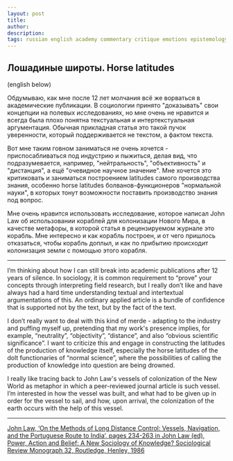 ```yaml
---
layout: post
title: 
author:
description: 
tags: russian english academy commentary critique emotions epistemology links literarure sociology theory
---
```


## Лошадиные широты. Horse latitudes

(english below)

Обдумываю, как мне после 12 лет молчания всё же ворваться в академические публикации. В социологии принято "доказывать" свои концепции на полевых исследованиях, но мне очень не нравится и всегда была плохо понятна текстуальная и интертекстуальная аргументация. Обычная прикладная статья это такой пучок уверенности, который поддерживается не текстом, а фактом текста.

Вот мне таким говном заниматься не очень хочется - приспосабливаться под индустрию и пыжиться, делая вид, что подразумевается, например, "нейтральность", "объективность" и "дистанция", а ещё "очевидное научное значение". Мне хочется это критиковать и заниматься построением latitudes самого производства знания, особенно horse latitudes болванов-функционеров "нормальной науки", в которых тонут возможности поставить производство знания под вопрос.

Мне очень нравится использовать исследование, которое написал John Law об использовании кораблей для колонизации Нового Мира, в качестве метафоры, в которой статья в рецензируемом журнале это корабль. Мне интересно и как корабль построен, и от чего пришлось отказаться, чтобы корабль доплыл, и как по прибытию происходит колонизация земли с помощью этого корабля.

---

I’m thinking about how I can still break into academic publications after 12 years of silence. In sociology, it is common requirement to “prove” your concepts through interpreting field research, but I really don’t like and have always had a hard time understanding textual and intertextual argumentations of this. An ordinary applied article is a bundle of confidence that is supported not by the text, but by the fact of the text.

I don’t really want to deal with this kind of merde - adapting to the industry and puffing myself up, pretending that my work's presence implies, for example, “neutrality”, “objectivity”, “distance”, and also “obvious scientific significance”. I want to criticize this and engage in constructing the latitudes of the production of knowledge itself, especially the horse latitudes of the dolt functionaries of “normal science”, where the possibilities of calling the production of knowledge into question are being drowned.

I really like tracing back to John Law's vessels of colonization of the New World as metaphor in which a peer-reviewed journal article is such vessel. I’m interested in how the vessel was built, and what had to be given up in order for the vessel to sail, and how, upon arrival, the colonization of the earth occurs with the help of this vessel.

---

[John Law, ‘On the Methods of Long Distance Control: Vessels, Navigation, and the Portuguese Route to India‘, pages 234-263 in John Law (ed), Power, Action and Belief: A New Sociology of Knowledge? Sociological Review Monograph 32, Routledge, Henley, 1986](http://www.heterogeneities.net/publications/Law1986MethodsOfLongDistanceControl.pdf)
